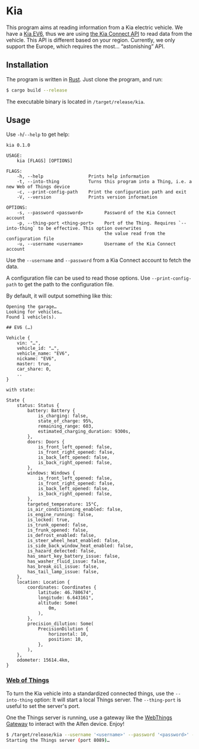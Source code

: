 # Kia

This program aims at reading information from a Kia electric
vehicle. We have a [Kia EV6](https://www.kia.ch/fr/notre-gamme/ev6/),
thus we are using [the Kia Connect
API](https://www.kia.ch/fr/experience/kia-connect/) to read data from
the vehicle. This API is different based on your region. Currently, we
only support the Europe, which requires the most… “astonishing” API.

## Installation

The program is written in [Rust](https://www.rust-lang.org/). Just
clone the program, and run:

```sh
$ cargo build --release
```

The executable binary is located in `/target/release/kia`.

## Usage

Use `-h`/`--help` to get help:

```
kia 0.1.0

USAGE:
    kia [FLAGS] [OPTIONS]

FLAGS:
    -h, --help                 Prints help information
    -t, --into-thing           Turns this program into a Thing, i.e. a new Web of Things device
    -c, --print-config-path    Print the configuration path and exit
    -V, --version              Prints version information

OPTIONS:
    -s, --password <password>        Password of the Kia Connect account
    -p, --thing-port <thing-port>    Port of the Thing. Requires `--into-thing` to be effective. This option overwrites
                                     the value read from the configuration file
    -u, --username <username>        Username of the Kia Connect account
```

Use the `--username` and `--password` from a Kia Connect account to
fetch the data.

A configuration file can be used to read those options. Use
`--print-config-path` to get the path to the configuration file.

By default, it will output something like this:

```
Opening the garage…
Looking for vehicles…
Found 1 vehicle(s).

## EV6 (…)

Vehicle {
    vin: "…",
    vehicle_id: "…",
    vehicle_name: "EV6",
    nickame: "EV6",
    master: true,
    car_share: 0,
    ..
}

with state:

State {
    status: Status {
        battery: Battery {
            is_charging: false,
            state_of_charge: 95%,
            remaining_range: 603,
            estimated_charging_duration: 9300s,
        },
        doors: Doors {
            is_front_left_opened: false,
            is_front_right_opened: false,
            is_back_left_opened: false,
            is_back_right_opened: false,
        },
        windows: Windows {
            is_front_left_opened: false,
            is_front_right_opened: false,
            is_back_left_opened: false,
            is_back_right_opened: false,
        },
        targeted_temperature: 15°C,
        is_air_conditionning_enabled: false,
        is_engine_running: false,
        is_locked: true,
        is_trunk_opened: false,
        is_frunk_opened: false,
        is_defrost_enabled: false,
        is_steer_wheel_heat_enabled: false,
        is_side_back_window_heat_enabled: false,
        is_hazard_detected: false,
        has_smart_key_battery_issue: false,
        has_washer_fluid_issue: false,
        has_break_oil_issue: false,
        has_tail_lamp_issue: false,
    },
    location: Location {
        coordinates: Coordinates {
            latitude: 46.780674°,
            longitude: 6.643161°,
            altitude: Some(
                0m,
            ),
        },
        precision_dilution: Some(
            PrecisionDilution {
                horizontal: 10,
                position: 10,
            },
        ),
    },
    odometer: 15614.4km,
}
```

### [Web of Things](https://www.w3.org/WoT/)

To turn the Kia vehicle into a standardized connected things, use the
`--into-thing` option: It will start a local Things server. The
`--thing-port` is useful to set the server's port.

One the Things server is running, use a gateway like the [WebThings
Gateway](https://iot.mozilla.org/gateway/) to interact with the Alfen
device. Enjoy!

```sh
$ /target/release/kia --username '<username>' --password '<password>' --into-thing --thing-port 8089
Starting the Things server (port 8089)…
```

